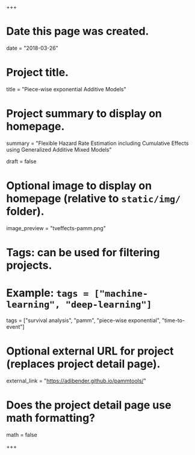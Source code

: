 +++
# Date this page was created.
date = "2018-03-26"

# Project title.
title = "Piece-wise exponential Additive Models"

# Project summary to display on homepage.
summary = "Flexible Hazard Rate Estimation including Cumulative Effects using Generalized Additive Mixed Models"

draft = false

# Optional image to display on homepage (relative to `static/img/` folder).
image_preview = "tveffects-pamm.png"

# Tags: can be used for filtering projects.
# Example: `tags = ["machine-learning", "deep-learning"]`
tags = ["survival analysis", "pamm", "piece-wise exponential", "time-to-event"]

# Optional external URL for project (replaces project detail page).
external_link = "https://adibender.github.io/pammtools/"

# Does the project detail page use math formatting?
math = false

+++
